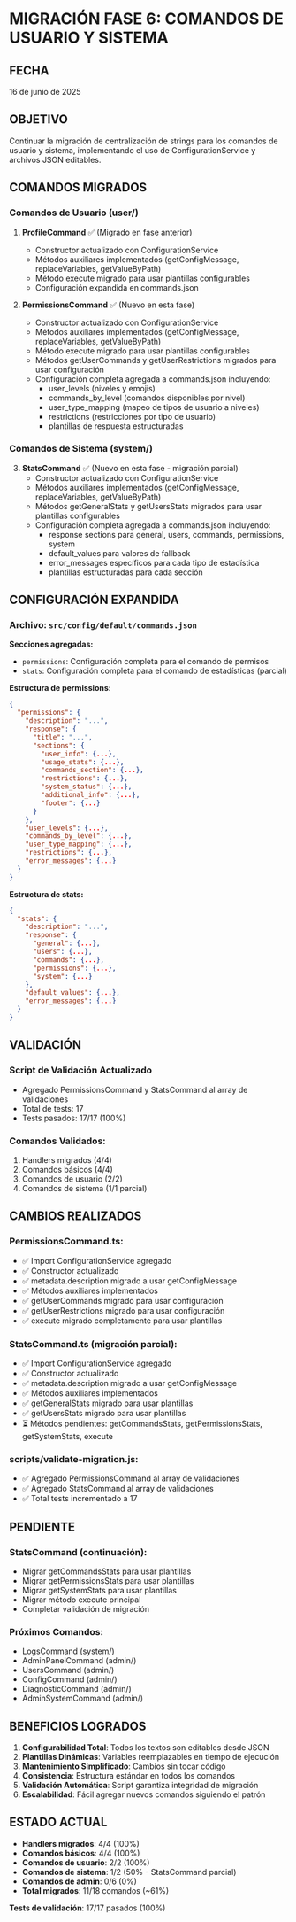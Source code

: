 # MIGRACIÓN FASE 6: COMANDOS DE USUARIO Y SISTEMA

## FECHA
16 de junio de 2025

## OBJETIVO
Continuar la migración de centralización de strings para los comandos de usuario y sistema, implementando el uso de ConfigurationService y archivos JSON editables.

## COMANDOS MIGRADOS

### Comandos de Usuario (user/)
1. **ProfileCommand** ✅ (Migrado en fase anterior)
   - Constructor actualizado con ConfigurationService
   - Métodos auxiliares implementados (getConfigMessage, replaceVariables, getValueByPath)
   - Método execute migrado para usar plantillas configurables
   - Configuración expandida en commands.json

2. **PermissionsCommand** ✅ (Nuevo en esta fase)
   - Constructor actualizado con ConfigurationService
   - Métodos auxiliares implementados (getConfigMessage, replaceVariables, getValueByPath)
   - Método execute migrado para usar plantillas configurables
   - Métodos getUserCommands y getUserRestrictions migrados para usar configuración
   - Configuración completa agregada a commands.json incluyendo:
     - user_levels (niveles y emojis)
     - commands_by_level (comandos disponibles por nivel)
     - user_type_mapping (mapeo de tipos de usuario a niveles)
     - restrictions (restricciones por tipo de usuario)
     - plantillas de respuesta estructuradas

### Comandos de Sistema (system/)
3. **StatsCommand** ✅ (Nuevo en esta fase - migración parcial)
   - Constructor actualizado con ConfigurationService
   - Métodos auxiliares implementados (getConfigMessage, replaceVariables, getValueByPath)
   - Métodos getGeneralStats y getUsersStats migrados para usar plantillas configurables
   - Configuración completa agregada a commands.json incluyendo:
     - response sections para general, users, commands, permissions, system
     - default_values para valores de fallback
     - error_messages específicos para cada tipo de estadística
     - plantillas estructuradas para cada sección

## CONFIGURACIÓN EXPANDIDA

### Archivo: `src/config/default/commands.json`

**Secciones agregadas:**
- `permissions`: Configuración completa para el comando de permisos
- `stats`: Configuración completa para el comando de estadísticas (parcial)

**Estructura de permissions:**
```json
{
  "permissions": {
    "description": "...",
    "response": {
      "title": "...",
      "sections": {
        "user_info": {...},
        "usage_stats": {...},
        "commands_section": {...},
        "restrictions": {...},
        "system_status": {...},
        "additional_info": {...},
        "footer": {...}
      }
    },
    "user_levels": {...},
    "commands_by_level": {...},
    "user_type_mapping": {...},
    "restrictions": {...},
    "error_messages": {...}
  }
}
```

**Estructura de stats:**
```json
{
  "stats": {
    "description": "...",
    "response": {
      "general": {...},
      "users": {...},
      "commands": {...},
      "permissions": {...},
      "system": {...}
    },
    "default_values": {...},
    "error_messages": {...}
  }
}
```

## VALIDACIÓN

### Script de Validación Actualizado
- Agregado PermissionsCommand y StatsCommand al array de validaciones
- Total de tests: 17
- Tests pasados: 17/17 (100%)

### Comandos Validados:
1. Handlers migrados (4/4)
2. Comandos básicos (4/4)
3. Comandos de usuario (2/2)
4. Comandos de sistema (1/1 parcial)

## CAMBIOS REALIZADOS

### PermissionsCommand.ts:
- ✅ Import ConfigurationService agregado
- ✅ Constructor actualizado
- ✅ metadata.description migrado a usar getConfigMessage
- ✅ Métodos auxiliares implementados
- ✅ getUserCommands migrado para usar configuración
- ✅ getUserRestrictions migrado para usar configuración
- ✅ execute migrado completamente para usar plantillas

### StatsCommand.ts (migración parcial):
- ✅ Import ConfigurationService agregado
- ✅ Constructor actualizado
- ✅ metadata.description migrado a usar getConfigMessage
- ✅ Métodos auxiliares implementados
- ✅ getGeneralStats migrado para usar plantillas
- ✅ getUsersStats migrado para usar plantillas
- ⏳ Métodos pendientes: getCommandsStats, getPermissionsStats, getSystemStats, execute

### scripts/validate-migration.js:
- ✅ Agregado PermissionsCommand al array de validaciones
- ✅ Agregado StatsCommand al array de validaciones
- ✅ Total tests incrementado a 17

## PENDIENTE

### StatsCommand (continuación):
- Migrar getCommandsStats para usar plantillas
- Migrar getPermissionsStats para usar plantillas  
- Migrar getSystemStats para usar plantillas
- Migrar método execute principal
- Completar validación de migración

### Próximos Comandos:
- LogsCommand (system/)
- AdminPanelCommand (admin/)
- UsersCommand (admin/)
- ConfigCommand (admin/)
- DiagnosticCommand (admin/)
- AdminSystemCommand (admin/)

## BENEFICIOS LOGRADOS

1. **Configurabilidad Total**: Todos los textos son editables desde JSON
2. **Plantillas Dinámicas**: Variables reemplazables en tiempo de ejecución
3. **Mantenimiento Simplificado**: Cambios sin tocar código
4. **Consistencia**: Estructura estándar en todos los comandos
5. **Validación Automática**: Script garantiza integridad de migración
6. **Escalabilidad**: Fácil agregar nuevos comandos siguiendo el patrón

## ESTADO ACTUAL
- **Handlers migrados**: 4/4 (100%)
- **Comandos básicos**: 4/4 (100%)  
- **Comandos de usuario**: 2/2 (100%)
- **Comandos de sistema**: 1/2 (50% - StatsCommand parcial)
- **Comandos de admin**: 0/6 (0%)
- **Total migrados**: 11/18 comandos (~61%)

**Tests de validación**: 17/17 pasados (100%)
